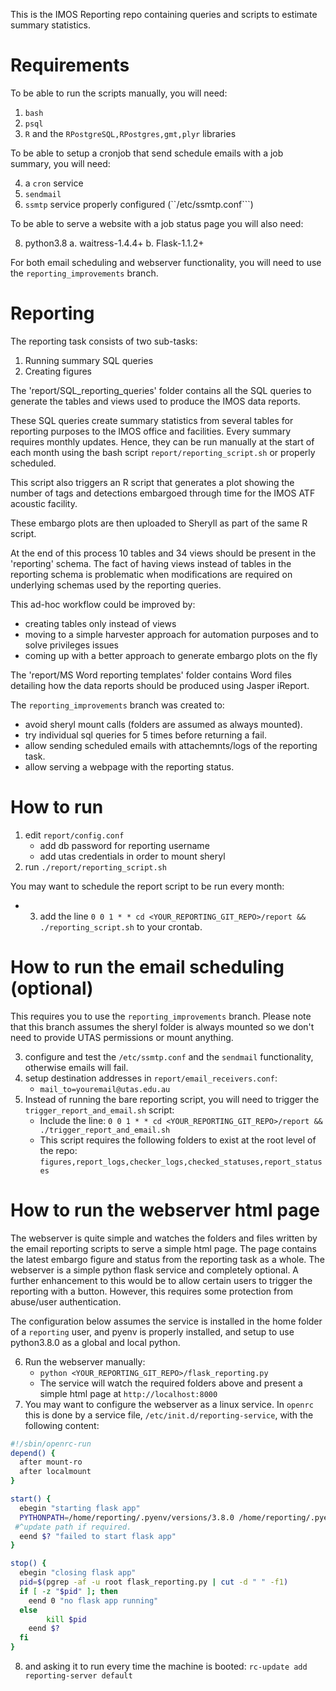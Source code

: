 
This is the IMOS Reporting repo containing queries and scripts to estimate summary statistics.

Requirements
=========

To be able to run the scripts manually, you will need:

1. ```bash```
2. ```psql```
3. ```R``` and the ```RPostgreSQL,RPostgres,gmt,plyr``` libraries
   
To be able to setup a cronjob that send schedule emails with a job summary, you will need:
   
4. a ```cron``` service
5. ```sendmail```
6. ```ssmtp``` service properly configured (``/etc/ssmtp.conf```)

To be able to serve a website with a job status page you will also need:

8. python3.8
   a. waitress-1.4.4+
   b. Flask-1.1.2+

For both email scheduling and webserver functionality, you will need to use the ```reporting_improvements``` branch.

Reporting
=========

The reporting task consists of two sub-tasks:

1. Running summary SQL queries 
2. Creating figures

The 'report/SQL_reporting_queries' folder contains all the SQL queries to generate the tables and views used to produce the IMOS data reports. 

These SQL queries create summary statistics from several tables for reporting purposes to the IMOS office and facilities. Every summary requires monthly updates. Hence, they can be run manually at the start of each month using the bash script `report/reporting_script.sh` or properly scheduled.

This script also triggers an R script that generates a plot showing the number of tags and detections embargoed through time for the IMOS ATF acoustic facility. 

These embargo plots are then uploaded to Sheryll as part of the same R script.

At the end of this process 10 tables and 34 views should be present in the 'reporting' schema. The fact of having views instead of tables in the reporting schema is problematic when modifications are required on underlying schemas used by the reporting queries. 

This ad-hoc workflow could be improved by:
 
 * creating tables only instead of views
 * moving to a simple harvester approach for automation purposes and to solve privileges issues
 * coming up with a better approach to generate embargo plots on the fly
 
The 'report/MS Word reporting templates' folder contains Word files detailing how the data reports should be produced using Jasper iReport.

The ```reporting_improvements``` branch was created to:

  * avoid sheryl mount calls (folders are assumed as always mounted).
  * try individual sql queries for 5 times before returning a fail.
  * allow sending scheduled emails with attachemnts/logs of the reporting task.
  * allow serving a webpage with the reporting status.
  
How to run
==========

1) edit ```report/config.conf```
    * add db password for reporting username
    * add utas credentials in order to mount sheryl
2) run ```./report/reporting_script.sh```

You may want to schedule the report script to be run every month:
* 3) add the line ```0 0 1 * * cd <YOUR_REPORTING_GIT_REPO>/report && ./reporting_script.sh``` to your crontab.


How to run the email scheduling (optional)
========== 
This requires you to use the ```reporting_improvements``` branch. Please note that this branch assumes the sheryl folder is always mounted so we don't need to provide UTAS permissions or mount anything.

3) configure and test the `/etc/ssmtp.conf` and the `sendmail` functionality, otherwise emails will fail.
4) setup destination addresses in `report/email_receivers.conf`:
    * ```mail_to=youremail@utas.edu.au```
5) Instead of running the bare reporting script, you will need to trigger the ```trigger_report_and_email.sh``` script:
    * Include the line: ```0 0 1 * * cd <YOUR_REPORTING_GIT_REPO>/report && ./trigger_report_and_email.sh```
    * This script requires the following folders to exist at the root level of the repo: ```figures,report_logs,checker_logs,checked_statuses,report_statuses```
 
How to run the webserver html page
==========
The webserver is quite simple and watches the folders and files written by the email reporting scripts to serve a simple html page. The page contains the latest embargo figure and status from the reporting task as a whole. The webserver is a simple python flask service and completely optional. A further enhancement to this would be to allow certain users to trigger the reporting with a button. However, this requires some protection from abuse/user authentication.

The configuration below assumes the service is installed in the home folder of a `reporting` user, and pyenv is properly installed, and setup to use python3.8.0 as a global and local python.

6) Run the webserver manually:
    * ```python <YOUR_REPORTING_GIT_REPO>/flask_reporting.py```
    * The service will watch the required folders above and present a simple html page at ```http://localhost:8000```
7) You may want to configure the webserver as a linux service. In ```openrc``` this is done by a service file, ```/etc/init.d/reporting-service```, with the following content:
  ```bash
#!/sbin/openrc-run
depend() {
	after mount-ro
	after localmount
}

start() {
	ebegin "starting flask app"
	PYTHONPATH=/home/reporting/.pyenv/versions/3.8.0 /home/reporting/.pyenv/shims/python /home/reporting/reporting/flask_reporting.py &
   #^update path if required.
	eend $? "failed to start flask app"
}

stop() {
	ebegin "closing flask app"
	pid=$(pgrep -af -u root flask_reporting.py | cut -d " " -f1)
	if [ -z "$pid" ]; then
	  eend 0 "no flask app running"
	else
          kill $pid
	  eend $?
	fi
}
```
8) and asking it to run every time the machine is booted: ```rc-update add reporting-server default```
